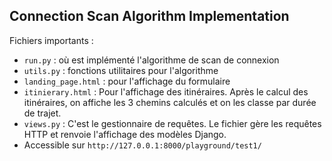## Connection Scan Algorithm Implementation

Fichiers importants :

- `run.py` : où est implémenté l'algorithme de scan de connexion
- `utils.py` : fonctions utilitaires pour l'algorithme
- `landing_page.html` : pour l'affichage du formulaire
- `itinierary.html` : Pour l'affichage des itinéraires. Après le calcul des itinéraires, on affiche les 3 chemins calculés et on les classe par durée de trajet.
- `views.py` : C'est le gestionnaire de requêtes. Le fichier gère les requêtes HTTP et renvoie l'affichage des modèles Django.
- Accessible sur `http://127.0.0.1:8000/playground/test1/`

